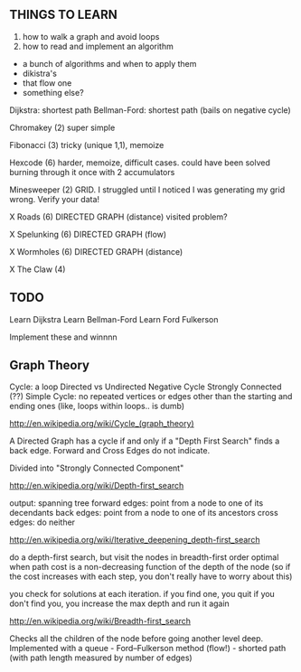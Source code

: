 
THINGS TO LEARN
---------------

1. how to walk a graph and avoid loops
2. how to read and implement an algorithm
  - a bunch of algorithms and when to apply them
  - dikistra's
  - that flow one
  - something else?

  Dijkstra: shortest path
  Bellman-Ford: shortest path (bails on negative cycle)


Chromakey (2) super simple

Fibonacci (3) tricky (unique 1,1), memoize

Hexcode (6) harder, memoize, difficult cases. could have been solved burning through it once with 2 accumulators

Minesweeper (2) GRID. I struggled until I noticed I was generating my grid wrong. Verify your data!

X Roads (6) DIRECTED GRAPH (distance) visited problem? 

X Spelunking (6) DIRECTED GRAPH (flow)

X Wormholes (6) DIRECTED GRAPH (distance)

X The Claw (4)



TODO
----

Learn Dijkstra
Learn Bellman-Ford
Learn Ford Fulkerson

Implement these and winnnn


Graph Theory
------------

Cycle: a loop
Directed vs Undirected
Negative Cycle
Strongly Connected (??)
Simple Cycle: no repeated vertices or edges other than the starting and ending ones (like, loops within loops.. is dumb)


http://en.wikipedia.org/wiki/Cycle_(graph_theory)

  A Directed Graph has a cycle if and only if a "Depth First Search" finds a back edge. Forward and Cross Edges do not indicate. 

  Divided into "Strongly Connected Component"


http://en.wikipedia.org/wiki/Depth-first_search

  output: spanning tree
    forward edges: point from a node to one of its decendants
    back edges: point from a node to one of its ancestors
    cross edges: do neither


http://en.wikipedia.org/wiki/Iterative_deepening_depth-first_search

  do a depth-first search, but visit the nodes in breadth-first order
  optimal when path cost is a non-decreasing function of the depth of the node
  (so if the cost increases with each step, you don't really have to worry about this)

  you check for solutions at each iteration. if you find one, you quit
  if you don't find you, you increase the max depth and run it again


http://en.wikipedia.org/wiki/Breadth-first_search
  
  Checks all the children of the node before going another level deep. Implemented with a queue
    - Ford–Fulkerson method (flow!)
    - shorted path (with path length measured by number of edges)
